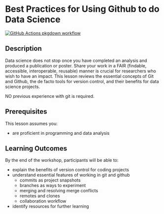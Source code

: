 
<!-- README.md is generated from README.Rmd. Please edit that file -->

# Best Practices for Using Github to do Data Science

<!-- badges: start -->

[![GitHub Actions pkgdown
workflow](https://github.com/uf-repro/lesson-template/workflows/pkgdown/badge.svg)](https://github.com/uf-repro/lesson-template/actions?query=workflow%3Apkgdown)

<!-- badges: end -->

## Description

Data science does not stop once you have completed an analysis and
produced a publication or poster. Share your work in a FAIR (findable,
accessible, interoperable, reusable) manner is crucial for researchers
who wish to have an impact. This lesson reviews the essential concepts
of Git and Github, the de facto tools for version control, and their
benefits for data science projects.

NO previous experience with git is required.

## Prerequisites

This lesson assumes you:

  - are proficient in programming and data analysis

## Learning Outcomes

By the end of the workshop, participants will be able to:

  - explain the benefits of version control for coding projects
  - understand essential features of working in git and github
      - commits as project snapshots
      - branches as ways to experiment
      - merging and resolving merge conflicts
      - remotes and clones
      - collaboration workflow
  - identify resources for further learning
